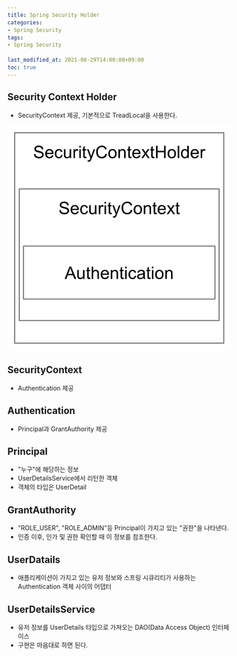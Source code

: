 ```yaml
---
title: Spring Security Holder
categories:
- Spring Security
tags: 
- Spring Security

last_modified_at: 2021-08-29T14:00:00+09:00
toc: true
---
```



## Security Context Holder

- SecurityContext 제공, 기본적으로 TreadLocal을 사용한다.

![img.png](/assets/images/spring-security/SecurityContextHolder.png)



## SecurityContext

- Authentication 제공


## Authentication

- Principal과 GrantAuthority 제공

## Principal


- "누구"에 해당하는 정보
- UserDetailsService에서 리턴한 객체
- 객체의 타입은 UserDetail


## GrantAuthority


- "ROLE_USER", "ROLE_ADMIN"등 Principal이 가지고 있는 "권한"을 나타낸다.
- 인증 이후, 인가 및 권한 확인할 때 이 정보를 참조한다.

## UserDatails



- 애플리케이션이 가지고 있는 유저 정보와 스프링 시큐리티가 사용하는 
  Authentication 객체 사이의 어댑터
  

## UserDetailsService


- 유저 정보를 UserDetails 타입으로 가져오는 DAO(Data Access Object) 인터페이스
- 구현은 마음대로 하면 된다.


